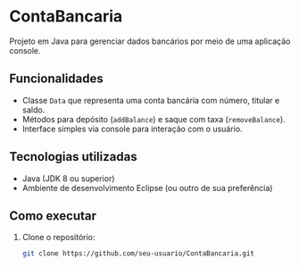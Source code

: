 # ContaBancaria

Projeto em Java para gerenciar dados bancários por meio de uma aplicação console.

## Funcionalidades

- Classe `Data` que representa uma conta bancária com número, titular e saldo.
- Métodos para depósito (`addBalance`) e saque com taxa (`removeBalance`).
- Interface simples via console para interação com o usuário.

## Tecnologias utilizadas

- Java (JDK 8 ou superior)
- Ambiente de desenvolvimento Eclipse (ou outro de sua preferência)

## Como executar

1. Clone o repositório:

   ```bash
   git clone https://github.com/seu-usuario/ContaBancaria.git
